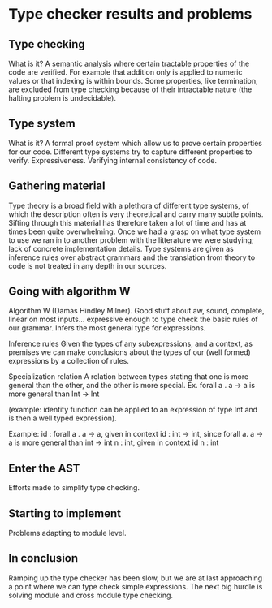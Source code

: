 # Type checker results and problems

## Type checking
What is it? A semantic analysis where certain tractable properties of the code are verified. For example that addition only is applied to numeric values or that indexing is within bounds. Some properties, like termination, are excluded from type checking because of their intractable nature (the halting problem is undecidable).

## Type system
What is it? A formal proof system which allow us to prove certain properties for our code. Different type systems try to capture different properties to verify. Expressiveness.
Verifying internal consistency of code.

## Gathering material
Type theory is a broad field with a plethora of different type systems, of which the description often is very theoretical and carry many subtle points. Sifting through this material has therefore taken a lot of time and has at times been quite overwhelming.
Once we had a grasp on what type system to use we ran in to another problem with the litterature we were studying; lack of concrete implementation details. Type systems are given as inference rules over abstract grammars and the translation from theory to code is not treated in any depth in our sources.

## Going with algorithm W
Algorithm W (Damas Hindley Milner). Good stuff about aw, sound, complete, linear on most inputs... expressive enough to type check the basic rules of our grammar.
Infers the most general type for expressions.

Inference rules
Given the types of any subexpressions, and a context, as premises we can make conclusions about the types of our (well formed) expressions by a collection of rules.

Specialization relation
A relation between types stating that one is more general than the other, and the other is more special.
Ex. forall a . a -> a is more general than Int -> Int

(example: identity function can be applied to an expression of type Int and is then a well typed expression).

Example:
id : forall a . a -> a, given in context
id : int -> int, since forall a. a -> a is more general than int -> int
n : int, given in context
id n : int


## Enter the AST
Efforts made to simplify type checking.

## Starting to implement
Problems adapting to module level.

## In conclusion
Ramping up the type checker has been slow, but we are at last approaching a point where we can type check simple expressions. The next big hurdle is solving module and cross module type checking.

